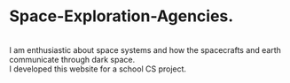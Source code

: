 # Space-Exploration-Agencies.
<br>
I am enthusiastic about space systems and how the spacecrafts and earth communicate through dark space.
<br>
I developed this website for a school CS project.
